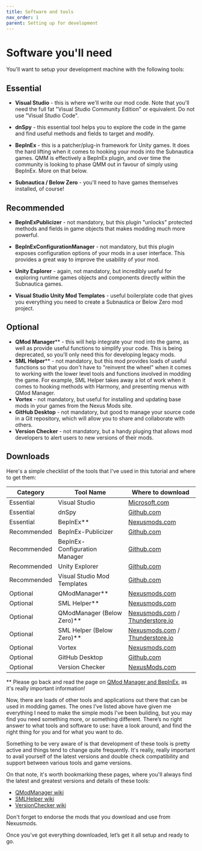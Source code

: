 ```yaml
---
title: Software and tools
nav_order: 1
parent: Setting up for development
---
```


# Software you'll need

You'll want to setup your development machine with the following tools:

## Essential

-   **Visual Studio** - this is where we'll write our mod code. Note that you'll need the full fat "Visual Studio Community Edition" or equivalent. Do not use "Visual Studio Code".

-   **dnSpy** - this essential tool helps you to explore the code in the game and find useful methods and fields to target and modify.

-   **BepInEx** - this is a patcher/plug-in framework for Unity games. It does the hard lifting when it comes to hooking your mods into the Subnautica games. QMM is effectively a BepInEx plugin, and over time the community is looking to phase QMM out in favour of simply using BepInEx. More on that below.

-   **Subnautica / Below Zero** - you'll need to have games themselves installed, of course!

## Recommended

-   **BepInExPublicizer** - not mandatory, but this plugin "unlocks" protected methods and fields in game objects that makes modding much more powerful.

-   **BepInExConfigurationManager** - not mandatory, but this plugin exposes configuration options of your mods in a user interface. This provides a great way to improve the usability of your mod.

-   **Unity Explorer** - again, not mandatory, but incredibly useful for exploring runtime games objects and components directly within the Subnautica games.

-   **Visual Studio Unity Mod Templates** - useful boilerplate code that gives you everything you need to create a Subnautica or Below Zero mod project.

## Optional

-   **QMod Manager**** - this will help integrate your mod into the game, as well as provide useful functions to simplify your code. This is being deprecated, so you'll only need this for developing legacy mods.
-   **SML Helper**** - not mandatory, but this mod provides loads of useful functions so that you don't have to "reinvent the wheel" when it comes to working with the lower level tools and functions involved in modding the game. For example, SML Helper takes away a lot of work when it comes to hooking methods with Harmony, and presenting menus with QMod Manager.
-   **Vortex** - not mandatory, but useful for installing and updating base mods in your games from the Nexus Mods site.
-   **GitHub Desktop** - not mandatory, but good to manage your source code in a Git repository, which will allow you to share and collaborate with others.
-   **Version Checker** - not mandatory, but a handy pluging that allows mod developers to alert users to new versions of their mods.

## Downloads

Here's a simple checklist of the tools that I've used in this tutorial and where to get them:

| Category    | Tool Name                     | Where to download                                            |
| ----------- | ----------------------------- | ------------------------------------------------------------ |
| Essential   | Visual Studio                 | [Microsoft.com](https://visualstudio.microsoft.com/vs/community/) |
| Essential   | dnSpy                         | [Github.com](https://github.com/dnSpy/dnSpy/releases/latest) |
| Essential   | BepInEx**                     | [Nexusmods.com](https://www.nexusmods.com/subnautica/mods/1108) |
| Recommended | BepInEx-Publicizer            | [Github.com](https://github.com/MrPurple6411/Bepinex-Tools/releases/latest) |
| Recommended | BepInEx-Configuration Manager | [Github.com](https://github.com/BepInEx/BepInEx.ConfigurationManager/releases/) |
| Recommended | Unity Explorer                | [Github.com](https://github.com/sinai-dev/UnityExplorer/releases) |
| Recommended | Visual Studio Mod Templates   | [Github.com](https://github.com/mroshaw/UnityModVSTemplate/releases/) |
| Optional    | QModManager**                 | [Nexusmods.com](https://www.nexusmods.com/subnautica/mods/201?tab=files) |
| Optional    | SML Helper**                  | [Nexusmods.com](https://www.nexusmods.com/subnautica/mods/113?tab=files) |
| Optional    | QModManager (Below Zero)**    | [Nexusmods.com](https://www.nexusmods.com/subnauticabelowzero/mods/1?tab=files) / [Thunderstore.io](https://belowzero.thunderstore.io/package/Subnautica_Modding/QModManager_BZ/) |
| Optional    | SML Helper (Below Zero)**     | [Nexusmods.com](https://www.nexusmods.com/subnauticabelowzero/mods/34?tab=files) / [Thunderstore.io](https://belowzero.thunderstore.io/package/Subnautica_Modding/SMLHelper_BZ/) |
| Optional    | Vortex                        | [Nexusmods.com](https://www.nexusmods.com/site/mods/1?tab=files) |
| Optional    | GitHub Desktop                | [Github.com](https://desktop.github.com/)                    |
| Optional    | Version Checker               | [NexusMods.com](https://www.nexusmods.com/subnautica/mods/467) |

** Please go back and read the page on [QMod Manager and BepInEx](), as it's really important information!

Now, there are loads of other tools and applications out there that can be used in modding games. The ones I’ve listed above have given me everything I need to make the simple mods I’ve been building, but you may find you need something more, or something different. There’s no right answer to what tools and software to use: have a look around, and find the right thing for you and for what you want to do.

Something to be very aware of is that development of these tools is pretty active and things tend to change quite frequently. It's really, really important to avail yourself of the latest versions and double check compatibility and support between various tools and game versions.

On that note, it's worth bookmarking these pages, where you'll always find the latest and greatest versions and details of these tools:

- [QModManager wiki](https://github.com/SubnauticaModding/QModManager/wiki)
- [SMLHelper wiki](https://github.com/SubnauticaModding/SMLHelper/wiki)
- [VersionChecker wiki](https://github.com/tobeyStraitjacket/VersionChecker/wiki)

Don't forget to endorse the mods that you download and use from Nexusmods.

Once you’ve got everything downloaded, let’s get it all setup and ready to go.
